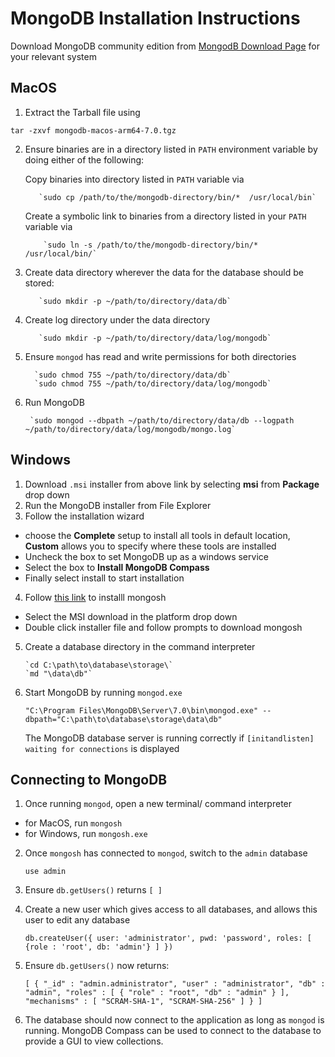 # MongoDB Installation Instructions

Download MongoDB community edition from [MongodB Download Page](https://www.mongodb.com/try/download/community) for your relevant system

## MacOS

1. Extract the Tarball file using

  `tar -zxvf mongodb-macos-arm64-7.0.tgz`

2. Ensure binaries are in a directory listed in `PATH` environment variable by doing either of the following:

   Copy binaries into directory listed in `PATH` variable via

          `sudo cp /path/to/the/mongodb-directory/bin/*  /usr/local/bin`

   Create a symbolic link to binaries from a directory listed in your `PATH` variable via

           `sudo ln -s /path/to/the/mongodb-directory/bin/* /usr/local/bin/`
  
3. Create data directory wherever the data for the database should be stored:

          `sudo mkdir -p ~/path/to/directory/data/db`

4. Create log directory under the data directory

          `sudo mkdir -p ~/path/to/directory/data/log/mongodb`

5. Ensure `mongod` has read and write permissions for both directories

         `sudo chmod 755 ~/path/to/directory/data/db`
         `sudo chmod 755 ~/path/to/directory/data/log/mongodb`

6. Run MongoDB

        `sudo mongod --dbpath ~/path/to/directory/data/db --logpath ~/path/to/directory/data/log/mongodb/mongo.log`


## Windows

1. Download `.msi` installer from above link by selecting **msi** from **Package** drop down
2. Run the MongoDB installer from File Explorer
3. Follow the installation wizard
-  choose the **Complete** setup to install all tools in default location, **Custom** allows you to specify where these tools are installed
-  Uncheck the box to set MongoDB up as a windows service
-  Select the box to **Install MongoDB Compass**
-  Finally select install to start installation

4. Follow [this link](https://www.mongodb.com/try/download/shell) to installl mongosh
- Select the MSI download in the platform drop down
- Double click installer file and follow prompts to download mongosh

5. Create a database directory in the command interpreter

       `cd C:\path\to\database\storage\`
       `md "\data\db"`

6. Start MongoDB by running `mongod.exe`

      `"C:\Program Files\MongoDB\Server\7.0\bin\mongod.exe" --dbpath="C:\path\to\database\storage\data\db"`

      The MongoDB database server is running correctly if `[initandlisten] waiting for connections` is displayed

## Connecting to MongoDB

1. Once running `mongod`, open a new terminal/ command interpreter
- for MacOS, run `mongosh`
- for Windows, run `mongosh.exe`

2. Once `mongosh` has connected to `mongod`, switch to the `admin` database

     `use admin`

3. Ensure `db.getUsers()` returns `[ ]`

4. Create a new user which gives access to all databases, and allows this user to edit any database

    `db.createUser({ user: 'administrator', pwd: 'password', roles: [ {role : 'root', db: 'admin'} ] })`

5. Ensure `db.getUsers()` now returns:

   `[ { "_id" : "admin.administrator", "user" : "administrator", "db" : "admin", "roles" : [ { "role" : "root", "db" : "admin" } ], "mechanisms" : [ "SCRAM-SHA-1", "SCRAM-SHA-256" ] } ]`

6. The database should now connect to the application as long as `mongod` is running. MongoDB Compass can be used to connect to the database to provide a GUI to view collections.



